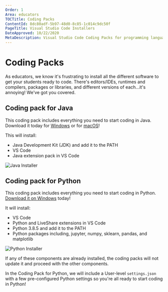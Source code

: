 ```yaml
---
Order: 1
Area: educators
TOCTitle: Coding Packs
ContentId: 8dc80adf-5b97-48d0-8c85-1c014c9dc50f
PageTitle: Visual Studio Code Installers
DateApproved: 10/22/2020
MetaDescription: Visual Studio Code Coding Packs for programming languages such as Python and Java
---
```

# Coding Packs

As educators, we know it's frustrating to install all the different software to get your students ready to code. There's editors/IDEs, runtimes and compilers, packages or libraries, and different versions of each...it's annoying! We've got you covered.

## Coding pack for Java

This coding pack includes everything you need to start coding in Java. Download it today for [Windows](https://aka.ms/vscode-java-installer-win) or for [macOS](https://aka.ms/vscode-java-installer-mac)!

This will install:

- Java Development Kit (JDK) and add it to the PATH
- VS Code
- Java extension pack in VS Code

![Java Installer](images/java-installer.png)

## Coding pack for Python

This coding pack includes everything you need to start coding in Python. [Download it on Windows](https://aka.ms/coding-pack-for-python-win) today!

It will install:

- VS Code
- Python and LiveShare extensions in VS Code
- Python 3.8.5 and add it to the PATH
- Python packages including, jupyter, numpy, sklearn, pandas, and matplotlib

![Python Installer](images/python-installer.png)

If any of these components are already installed, the coding packs will not update it and proceed with the other components.

In the Coding Pack for Python, we will include a User-level `settings.json` with a few pre-configured Python settings so you're all ready to start coding in Python!
